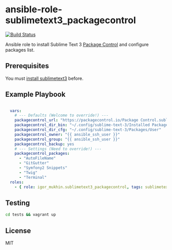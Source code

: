 # ansible-role-sublimetext3_packagecontrol
[![Build Status](https://travis-ci.org/cmprescott/ansible-role-sublimetext3_packagecontrol.svg?branch=feature/IntegrationTest)](https://travis-ci.org/cmprescott/ansible-role-sublimetext3_packagecontrol)

Ansible role to install Sublime Text 3 [Package Control](https://packagecontrol.io/) and configure packages list.

## Prerequisites

You must [install sublimetext3](https://galaxy.ansible.com/list#/roles/3070) before.

## Example Playbook

```yml

  vars:
    # --- Defaults (Welcome to override!) ---
    packagecontrol_url: "https://packagecontrol.io/Package Control.sublime-package"
    packagecontrol_dir_bin: "~/.config/sublime-text-3/Installed Packages"
    packagecontrol_dir_cfg: "~/.config/sublime-text-3/Packages/User"
    packagecontrol_owner: "{{ ansible_ssh_user }}"
    packagecontrol_group: "{{ ansible_ssh_user }}"
    packagecontrol_backup: yes
    # --- Settings (Need to override!) ---
    packagecontrol_packages:
      - "AutoFileName"
      - "GitGutter"
      - "Symfony2 Snippets"
      - "Twig"
      - "Terminal"
  roles:
    - { role: igor_mukhin.sublimetext3_packagecontrol, tags: sublimetext3 }

```

## Testing

```bash
cd tests && vagrant up
```

## License

MIT
